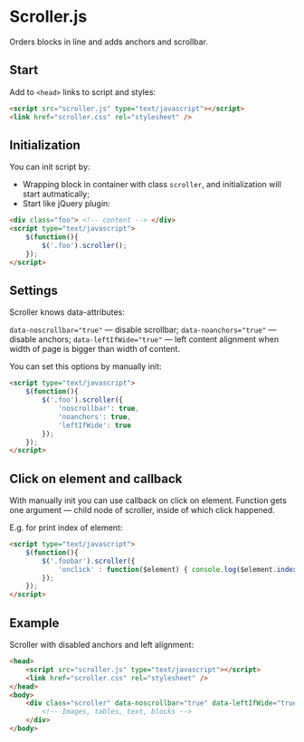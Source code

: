 # Scroller.js

Orders blocks in line and adds anchors and scrollbar.

## Start

Add to `<head>` links to script and styles:

```html
<script src="scroller.js" type="text/javascript"></script>
<link href="scroller.css" rel="stylesheet" /> 
```

## Initialization

You can init script by:

* Wrapping block in container with class `scroller`, and initialization will start autmatically;
* Start like jQuery plugin:

```html
<div class="foo"> <!-- content --> </div>
<script type="text/javascript"> 
	$(function(){
		$('.foo').scroller(); 
	});
</script>
```

## Settings

Scroller knows data-attributes:

`data-noscrollbar="true"` — disable scrollbar;
`data-noanchors="true"` — disable anchors;
`data-leftIfWide="true"` — left content alignment when width of page is bigger than width of content.

You can set this options by manually init:

```html
<script type="text/javascript">
	$(function(){ 
		$('.foo').scroller({
			'noscrollbar': true, 
			'noanchors': true, 
			'leftIfWide': true
		}); 
	});
</script>
```

## Click on element and callback

With manually init you can use callback on click on element. Function gets one argument — child node of scroller, inside of which click happened.

E.g. for print index of element:

```html
<script type="text/javascript">
	$(function(){ 
		$('.foobar').scroller({
			'onclick' : function($element) { console.log($element.index()) } 
		});
	}); 
</script>
```

## Example

Scroller with disabled anchors and left alignment:

```html
<head>
	<script src="scroller.js" type="text/javascript"></script>
	<link href="scroller.css" rel="stylesheet" /> 
</head>
<body>
	<div class="scroller" data-noscrollbar="true" data-leftIfWide="true">
		<!-- Images, tables, text, blocks --> 
	</div>
</body>
```
